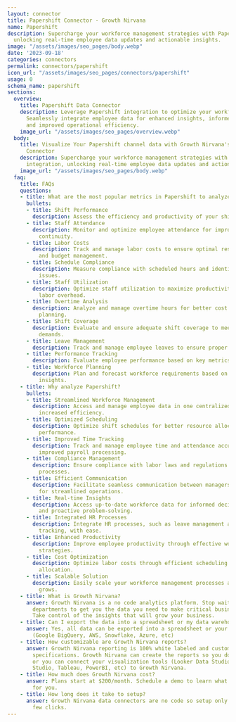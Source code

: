```yaml
---
layout: connector
title: Papershift Connector - Growth Nirvana
name: Papershift
description: Supercharge your workforce management strategies with Papershift integration,
  unlocking real-time employee data updates and actionable insights.
image: "/assets/images/seo_pages/body.webp"
date: '2023-09-18'
categories: connectors
permalink: connectors/papershift
icon_url: "/assets/images/seo_pages/connectors/papershift"
usage: 0
schema_name: papershift
sections:
  overview:
    title: Papershift Data Connector
    description: Leverage Papershift integration to optimize your workforce management.
      Seamlessly integrate employee data for enhanced insights, informed decisions,
      and improved operational efficiency.
    image_url: "/assets/images/seo_pages/overview.webp"
  body:
    title: Visualize Your Papershift channel data with Growth Nirvana's Papershift
      Connector
    description: Supercharge your workforce management strategies with Papershift
      integration, unlocking real-time employee data updates and actionable insights.
    image_url: "/assets/images/seo_pages/body.webp"
  faq:
    title: FAQs
    questions:
    - title: What are the most popular metrics in Papershift to analyze?
      bullets:
      - title: Shift Performance
        description: Assess the efficiency and productivity of your shifts and schedules.
      - title: Staff Attendance
        description: Monitor and optimize employee attendance for improved operational
          continuity.
      - title: Labor Costs
        description: Track and manage labor costs to ensure optimal resource allocation
          and budget management.
      - title: Schedule Compliance
        description: Measure compliance with scheduled hours and identify potential
          issues.
      - title: Staff Utilization
        description: Optimize staff utilization to maximize productivity and minimize
          labor overhead.
      - title: Overtime Analysis
        description: Analyze and manage overtime hours for better cost control and
          planning.
      - title: Shift Coverage
        description: Evaluate and ensure adequate shift coverage to meet operational
          demands.
      - title: Leave Management
        description: Track and manage employee leaves to ensure proper staffing.
      - title: Performance Tracking
        description: Evaluate employee performance based on key metrics and targets.
      - title: Workforce Planning
        description: Plan and forecast workforce requirements based on data-driven
          insights.
    - title: Why analyze Papershift?
      bullets:
      - title: Streamlined Workforce Management
        description: Access and manage employee data in one centralized platform for
          increased efficiency.
      - title: Optimized Scheduling
        description: Optimize shift schedules for better resource allocation and operational
          performance.
      - title: Improved Time Tracking
        description: Track and manage employee time and attendance accurately for
          improved payroll processing.
      - title: Compliance Management
        description: Ensure compliance with labor laws and regulations through automated
          processes.
      - title: Efficient Communication
        description: Facilitate seamless communication between managers and employees
          for streamlined operations.
      - title: Real-time Insights
        description: Access up-to-date workforce data for informed decision-making
          and proactive problem-solving.
      - title: Integrated HR Processes
        description: Integrate HR processes, such as leave management and performance
          tracking, with ease.
      - title: Enhanced Productivity
        description: Improve employee productivity through effective workforce management
          strategies.
      - title: Cost Optimization
        description: Optimize labor costs through efficient scheduling and resource
          allocation.
      - title: Scalable Solution
        description: Easily scale your workforce management processes as your business
          grows.
    - title: What is Growth Nirvana?
      answer: Growth Nirvana is a no code analytics platform. Stop waiting for other
        departments to get you the data you need to make critical business decisions.
        Take control of the insights that will grow your business.
    - title: Can I export the data into a spreadsheet or my data warehouse?
      answer: Yes, all data can be exported into a spreadsheet or your data warehouse
        (Google BigQuery, AWS, Snowflake, Azure, etc)
    - title: How customizable are Growth Nirvana reports?
      answer: Growth Nirvana reporting is 100% white labeled and customized to your
        specifications. Growth Nirvana can create the reports so you don’t have to
        or you can connect your visualization tools (Looker Data Studio/Google Data
        Studio, Tableau, PowerBI, etc) to Growth Nirvana.
    - title: How much does Growth Nirvana cost?
      answer: Plans start at $200/month. Schedule a demo to learn what plan is best
        for you.
    - title: How long does it take to setup?
      answer: Growth Nirvana data connectors are no code so setup only requires a
        few clicks.
---
```

